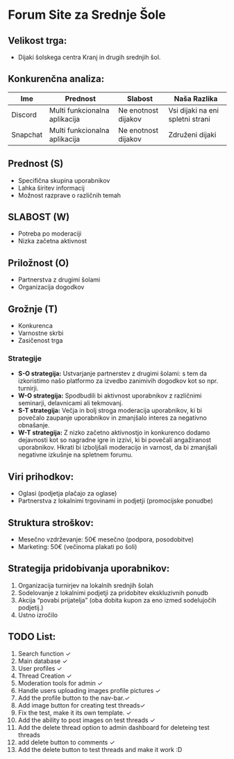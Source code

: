 # Forum Site za Srednje Šole

## Velikost trga:
- Dijaki šolskega centra Kranj in drugih srednjih šol.

## Konkurenčna analiza:

| Ime      | Prednost                        | Slabost                | Naša Razlika                     |
|----------|----------------------------------|------------------------|----------------------------------|
| Discord  | Multi funkcionalna aplikacija    | Ne enotnost dijakov    | Vsi dijaki na eni spletni strani |
| Snapchat | Multi funkcionalna aplikacija    | Ne enotnost dijakov    | Združeni dijaki                  |

## Prednost (S)
- Specifična skupina uporabnikov
- Lahka širitev informacij
- Možnost razprave o različnih temah
## SLABOST (W)
- Potreba po moderaciji
- Nizka začetna aktivnost
## Priložnost (O)
- Partnerstva z drugimi šolami
- Organizacija dogodkov
##  Grožnje (T)
- Konkurenca
- Varnostne skrbi
- Zasičenost trga

### Strategije
- **S-O strategija:** Ustvarjanje partnerstev z drugimi šolami: s tem da izkoristimo našo platformo za izvedbo zanimivih dogodkov kot so npr. turnirji.
- **W-O strategija:** Spodbudili bi aktivnost uporabnikov z različnimi seminarji, delavnicami ali tekmovanj.
- **S-T strategija:** Večja in bolj stroga moderacija uporabnikov, ki bi povečalo zaupanje uporabnikov in zmanjšalo interes za negativno obnašanje.
- **W-T strategija:** Z nizko začetno aktivnostjo in konkurenco dodamo dejavnosti kot so nagradne igre in izzivi, ki bi povečali angažiranost uporabnikov. Hkrati bi izboljšali moderacijo in varnost, da bi zmanjšali negativne izkušnje na spletnem forumu.

## Viri prihodkov:
- Oglasi (podjetja plačajo za oglase)     
- Partnerstva z lokalnimi trgovinami in podjetji (promocijske ponudbe)

## Struktura stroškov:
- Mesečno vzdrževanje: 50€ mesečno (podpora, posodobitve)
- Marketing: 50€ (večinoma plakati po šoli)

## Strategija pridobivanja uporabnikov:
1. Organizacija turnirjev na lokalnih srednjih šolah
2. Sodelovanje z lokalnimi podjetji za pridobitev ekskluzivnih ponudb
3. Akcija “povabi prijatelja” (oba dobita kupon za eno izmed sodelujočih podjetij.)
4. Ustno izročilo

## TODO List:
1. Search function ✓
2. Main database ✓
3. User profiles ✓
4. Thread Creation ✓
5. Moderation tools for admin ✓
7. Handle users uploading images profile pictures ✓
8. Add the profile button to the nav-bar.✓
9. Add image button for creating test threads✓
10. Fix the test, make it its own template. ✓
11. Add the ability to post images on test threads ✓ 
12. Add the delete thread option to admin dashboard for deleteing test threads
13. add delete button to comments ✓ 
14. Add the delete button to test threads and make it work :D

